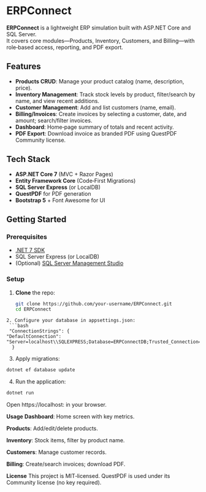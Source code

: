 # ERPConnect

**ERPConnect** is a lightweight ERP simulation built with ASP.NET Core and SQL Server.  
It covers core modules—Products, Inventory, Customers, and Billing—with role‑based access, reporting, and PDF export.

## Features

- **Products CRUD**: Manage your product catalog (name, description, price).  
- **Inventory Management**: Track stock levels by product, filter/search by name, and view recent additions.  
- **Customer Management**: Add and list customers (name, email).  
- **Billing/Invoices**: Create invoices by selecting a customer, date, and amount; search/filter invoices.  
- **Dashboard**: Home‑page summary of totals and recent activity.  
- **PDF Export**: Download invoice as branded PDF using QuestPDF Community license.

## Tech Stack

- **ASP.NET Core 7** (MVC + Razor Pages)  
- **Entity Framework Core** (Code‑First Migrations)  
- **SQL Server Express** (or LocalDB)  
- **QuestPDF** for PDF generation  
- **Bootstrap 5** + Font Awesome for UI  

## Getting Started

### Prerequisites

- [.NET 7 SDK](https://dotnet.microsoft.com/download)  
- SQL Server Express (or LocalDB)  
- (Optional) [SQL Server Management Studio](https://aka.ms/ssms)  

### Setup

1. **Clone** the repo:
   ```bash
   git clone https://github.com/your-username/ERPConnect.git
   cd ERPConnect
  ```
2. Configure your database in appsettings.json:
   ```bash
   "ConnectionStrings": {
  "DefaultConnection": "Server=localhost\\SQLEXPRESS;Database=ERPConnectDB;Trusted_Connection=True;TrustServerCertificate=True"
    }
  ```
3. Apply migrations:
  ```bash
  dotnet ef database update
  ```
4. Run the application:
  ```bash
  dotnet run
  ```
Open https://localhost:<PORT> in your browser.

**Usage**
**Dashboard**: Home screen with key metrics.

**Products**: Add/edit/delete products.

**Inventory**: Stock items, filter by product name.

**Customers**: Manage customer records.

**Billing**: Create/search invoices; download PDF.

**License**
This project is MIT‑licensed. QuestPDF is used under its Community license (no key required).